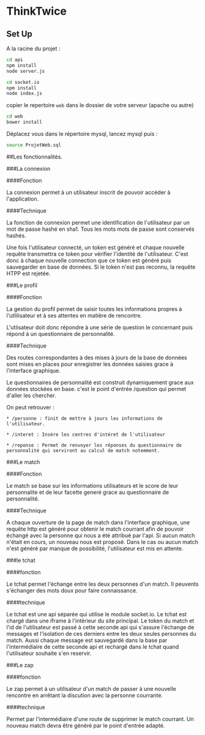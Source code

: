 # ThinkTwice

## Set Up

A la racine du projet :
```bash
cd api
npm install
node server.js
```

```bash
cd socket.io
npm install
node index.js
```
copier le repertoire `web` dans le dossier de votre serveur (apache ou autre)
```bash
cd web
bower install
```

Déplacez vous dans le répertoire mysql, lancez mysql puis :
```bash
source ProjetWeb.sql
```

##Les fonctionnalités.

###La connexion

####Fonction
 
 La connexion permet à un utilisateur inscrit de pouvoir accéder à 
 l'application.
  
####Technique
 
 La fonction de connexion permet une identification de l'utilisateur par 
 un mot de passe hashé en sha1. Tous les mots mots de passe sont conservés
 hashés.
 
 Une fois l'utilisateur connecté, un token est généré et chaque nouvelle 
 requête transmettra ce token pour vérifier l'identité de l'utilisateur. 
 C'est donc à chaque nouvelle connection que ce token est généré puis
 sauvegarder en base de données. Si le token n'est pas reconnu, la requête HTPP est rejetée.
 
###Le profil

####Fonction

La gestion du profil permet de saisir toutes les informations propres 
à l'utlilisateur et à ses attentes en matière de rencontre.

L'utlisateur doit donc répondre à une série de question le concernant
puis répond à un questionnaire de personnalité.

####Technique
 
 Des routes correspondantes à des mises à jours de la base de données sont
 mises en places pour enregistrer les données saisies grace à l'interface graphique.
 
 Le questionnaires de personnalité est construit dynamiquement grace aux données
 stockées en base. c'est le point d'entrée /question qui permet d'aller les chercher.
 
 On peut retrouver :
 
    * /personne : finit de mettre à jours les informations de l'utilisateur.
    
    * /interet : Insère les centres d'intéret de l'utilisateur
    
    * /reponse : Permet de renvoyer les réponses du questionnaire de personnalité qui serviront au calcul de match notemment.
 
###Le match

####Fonction

Le match se base sur les informations utilisateurs et le score de leur personnalite et de leur facette
generé grace au questionnaire de personnalité.

####Technique

A chaque ouverture de la page de match dans l'interface graphique, une requête http
est généré pour obtenir le match courrant afin de pouvoir échangé avec la personne qui nous
a été attribué par l'api. Si aucun match n'était en cours, un nouveau nous est proposé. Dans le cas
ou aucun match n'est généré par manque de possibilité, l'utilisateur est mis en attente.
 
###le tchat

####fonction

Le tchat permet l'échange entre les deux personnes d'un match. Il peuvents s'échanger des mots doux pour faire connaissance.

####technique

Le tchat est une api séparée qui utilise le module socket.io. Le tchat est chargé dans une iframe à l'intérieur du site
principal. Le token du match et l'id de l'utilisateur est passé à cette seconde api qui s'assure l'échange de messages et l'isolation de ces derniers
entre les deux seules personnes du match. Aussi chaque message est sauvegardé dans la base par l'intermédiaire de cette seconde api et rechargé dans le tchat quand l'utilisateur souhaite s'en reservir.
 
###Le zap

####fonction

Le zap permet à un utilisateur d'un match de passer à une nouvelle rencontre en arrêtant la discution avec la personne courrante.

####technique

Permet par l'intermédiaire d'une route de supprimer le match courrant. Un nouveau match devra être généré par le point d'entrée adapté.